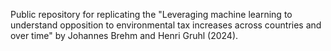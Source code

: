 Public repository for replicating the "Leveraging machine learning to understand opposition to environmental tax increases across countries and over time" by Johannes Brehm and Henri Gruhl (2024). 
